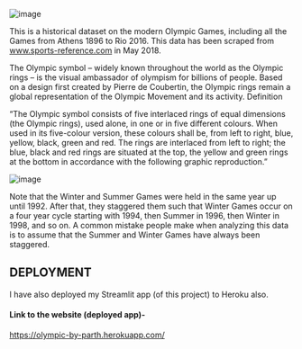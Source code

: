![image](https://user-images.githubusercontent.com/68374336/185919740-7ae9789f-e9e1-4298-a4e6-a400b765fb0e.png)


This is a historical dataset on the modern Olympic Games, including all the Games from Athens 1896 to Rio 2016. This data has been scraped from www.sports-reference.com in May 2018.

The Olympic symbol – widely known throughout the world as the Olympic rings – is the visual ambassador of olympism for billions of people. Based on a design first created by Pierre de Coubertin, the Olympic rings remain a global representation of the Olympic Movement and its activity. Definition

“The Olympic symbol consists of five interlaced rings of equal dimensions (the Olympic rings), used alone, in one or in five different colours. When used in its five-colour version, these colours shall be, from left to right, blue, yellow, black, green and red. The rings are interlaced from left to right; the blue, black and red rings are situated at the top, the yellow and green rings at the bottom in accordance with the following graphic reproduction.”



![image](https://user-images.githubusercontent.com/68374336/185919583-89f1d732-8571-49de-a71e-133f9ba7b55a.png)


Note that the Winter and Summer Games were held in the same year up until 1992. After that, they staggered them such that Winter Games occur on a four year cycle starting with 1994, then Summer in 1996, then Winter in 1998, and so on. A common mistake people make when analyzing this data is to assume that the Summer and Winter Games have always been staggered.


## DEPLOYMENT

I have also deployed my Streamlit app (of this project) to Heroku also.

#### Link to the website (deployed app)- 
https://olympic-by-parth.herokuapp.com/
